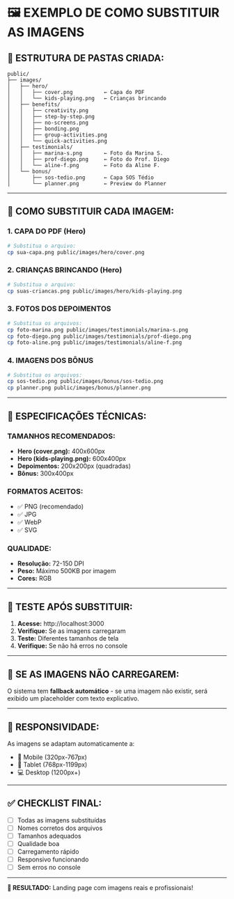 # 🖼️ EXEMPLO DE COMO SUBSTITUIR AS IMAGENS

## 📁 **ESTRUTURA DE PASTAS CRIADA:**

```
public/
├── images/
│   ├── hero/
│   │   ├── cover.png          ← Capa do PDF
│   │   └── kids-playing.png   ← Crianças brincando
│   ├── benefits/
│   │   ├── creativity.png
│   │   ├── step-by-step.png
│   │   ├── no-screens.png
│   │   ├── bonding.png
│   │   ├── group-activities.png
│   │   └── quick-activities.png
│   ├── testimonials/
│   │   ├── marina-s.png       ← Foto da Marina S.
│   │   ├── prof-diego.png     ← Foto do Prof. Diego
│   │   └── aline-f.png        ← Foto da Aline F.
│   └── bonus/
│       ├── sos-tedio.png      ← Capa SOS Tédio
│       └── planner.png        ← Preview do Planner
```

---

## 🎯 **COMO SUBSTITUIR CADA IMAGEM:**

### **1. CAPA DO PDF (Hero)**
```bash
# Substitua o arquivo:
cp sua-capa.png public/images/hero/cover.png
```

### **2. CRIANÇAS BRINCANDO (Hero)**
```bash
# Substitua o arquivo:
cp suas-criancas.png public/images/hero/kids-playing.png
```

### **3. FOTOS DOS DEPOIMENTOS**
```bash
# Substitua os arquivos:
cp foto-marina.png public/images/testimonials/marina-s.png
cp foto-diego.png public/images/testimonials/prof-diego.png
cp foto-aline.png public/images/testimonials/aline-f.png
```

### **4. IMAGENS DOS BÔNUS**
```bash
# Substitua os arquivos:
cp sos-tedio.png public/images/bonus/sos-tedio.png
cp planner.png public/images/bonus/planner.png
```

---

## 🎨 **ESPECIFICAÇÕES TÉCNICAS:**

### **TAMANHOS RECOMENDADOS:**
- **Hero (cover.png):** 400x600px
- **Hero (kids-playing.png):** 600x400px
- **Depoimentos:** 200x200px (quadradas)
- **Bônus:** 300x400px

### **FORMATOS ACEITOS:**
- ✅ PNG (recomendado)
- ✅ JPG
- ✅ WebP
- ✅ SVG

### **QUALIDADE:**
- **Resolução:** 72-150 DPI
- **Peso:** Máximo 500KB por imagem
- **Cores:** RGB

---

## 🚀 **TESTE APÓS SUBSTITUIR:**

1. **Acesse:** http://localhost:3000
2. **Verifique:** Se as imagens carregaram
3. **Teste:** Diferentes tamanhos de tela
4. **Verifique:** Se não há erros no console

---

## 🔧 **SE AS IMAGENS NÃO CARREGAREM:**

O sistema tem **fallback automático** - se uma imagem não existir, será exibido um placeholder com texto explicativo.

---

## 📱 **RESPONSIVIDADE:**

As imagens se adaptam automaticamente a:
- 📱 Mobile (320px-767px)
- 📱 Tablet (768px-1199px)
- 💻 Desktop (1200px+)

---

## ✅ **CHECKLIST FINAL:**

- [ ] Todas as imagens substituídas
- [ ] Nomes corretos dos arquivos
- [ ] Tamanhos adequados
- [ ] Qualidade boa
- [ ] Carregamento rápido
- [ ] Responsivo funcionando
- [ ] Sem erros no console

---

**🎯 RESULTADO:** Landing page com imagens reais e profissionais!

